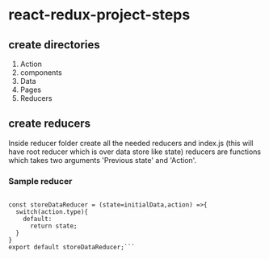 # react-redux-project-steps
## create directories
1. Action
2. components
3. Data
4. Pages
5. Reducers

## create reducers 
Inside reducer folder create all the needed reducers and index.js (this will have root reducer which is over data store like state)
reducers are functions which takes two arguments 'Previous state' and 'Action'.
 ### Sample reducer
```const initialData= {StoreData:StoreData}

const storeDataReducer = (state=initialData,action) =>{
  switch(action.type){
    default:
      return state;
  }
}
export default storeDataReducer;```

